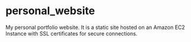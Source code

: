 # personal_website
My personal portfolio website. It is a static site hosted on an Amazon EC2 Instance with SSL certificates for secure connections.
